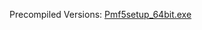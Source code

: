 Precompiled Versions: [Pmf5setup_64bit.exe](https://raw.githubusercontent.com/pmf318/PoorMansFlight_v5/blob/main/pmf5setup_64bit.exe)
